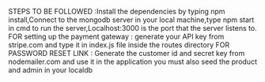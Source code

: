 STEPS TO BE FOLLOWED :Install the dependencies by typing npm install,Connect to the mongodb server in your local machine,type npm start in cmd to run the server,Localhost:3000 is the port that the server listens to.
FOR setting up the payment gateway : generate your API key from stripe.com and type it in index.js file inside the routes directory
FOR PASSWORD RESET LINK : Generate the customer id and secret key from nodemailer.com and use it in the application
you must also seed the product and admin in your localdb


